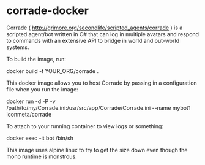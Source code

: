 # corrade-docker

Corrade ( http://grimore.org/secondlife/scripted_agents/corrade ) is a scripted agent/bot written in C# that can log in multiple avatars and respond to commands with an extensive API to bridge in world and out-world systems.

To build the image, run:

docker build -t YOUR_ORG/corrade .

This docker image allows you to host Corrade by passing in a configuration file when you run the image:

docker run -d -P -v /path/to/my/Corrade.ini:/usr/src/app/Corrade/Corrade.ini --name mybot1 iconmeta/corrade

To attach to your running container to view logs or something:

docker exec -it bot /bin/sh

This image uses alpine linux to try to get the size down even though the mono runtime is monstrous.
